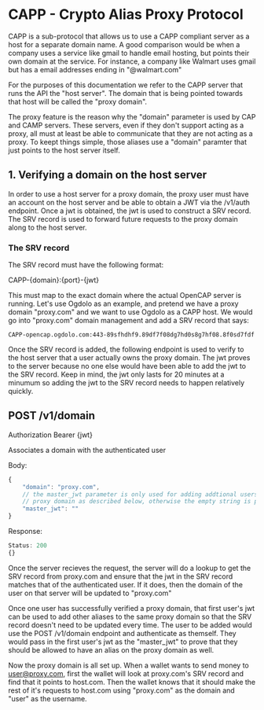 # CAPP - Crypto Alias Proxy Protocol

CAPP is a sub-protocol that allows us to use a CAPP compliant server as a host for a separate domain name. A good comparison would be when a company uses a service like gmail to handle email hosting, but points their own domain at the service. For instance, a company like Walmart uses gmail but has a email addresses ending in "@walmart.com"

For the purposes of this documentation we refer to the CAPP server that runs the API the "host server". The domain that is being pointed towards that host will be called the "proxy domain".

The proxy feature is the reason why the "domain" parameter is used by CAP and CAMP servers. These servers, even if they don't support acting as a proxy, all must at least be able to communicate that they are not acting as a proxy. To keept things simple, those aliases use a "domain" paramter that just points to the host server itself.

## 1. Verifying a domain on the host server

In order to use a host server for a proxy domain, the proxy user must have an account on the host server and be able to obtain a JWT via the /v1/auth endpoint. Once a jwt is obtained, the jwt is used to construct a SRV record. The SRV record is used to forward future requests to the proxy domain along to the host server.

### The SRV record

The SRV record must have the following format:

CAPP-{domain}:{port}-{jwt}

This must map to the exact domain where the actual OpenCAP server is running. Let's use Ogdolo as an example, and pretend we have a proxy domain "proxy.com" and we want to use Ogdolo as a CAPP host. We would go into "proxy.com" domain management and add a SRV record that says:

```
CAPP-opencap.ogdolo.com:443-89sfhdhf9.89df7f08dg7hd0s8g7hf08.8f0sd7fdf
```

Once the SRV record is added, the following endpoint is used to verify to the host server that a user actually owns the proxy domain. The jwt proves to the server because no one else would have been able to add the jwt to the SRV record. Keep in mind, the jwt only lasts for 20 minutes at a minumum so adding the jwt to the SRV record needs to happen relatively quickly.

## POST /v1/domain

Authorization Bearer {jwt}

Associates a domain with the authenticated user

Body:
```javascript
{
    "domain": "proxy.com",
    // the master_jwt parameter is only used for adding addtional users to a 
    // proxy domain as described below, otherwise the empty string is passed.
    "master_jwt": ""  
}
```

Response:
```javascript
Status: 200
{}
```

Once the server recieves the request, the server will do a lookup to get the SRV record from proxy.com and ensure that the jwt in the SRV record matches that of the authenticated user. If it does, then the domain of the user on that server will be updated to "proxy.com"

Once one user has successfully verified a proxy domain, that first user's jwt can be used to add other aliases to the same proxy domain so that the SRV record doesn't need to be updated every time. The user to be added would use the POST /v1/domain endpoint and authenticate as themself. They would pass in the first user's jwt as the "master_jwt" to prove that they should be allowed to have an alias on the proxy domain as well.

Now the proxy domain is all set up. When a wallet wants to send money to user@proxy.com, first the wallet will look at proxy.com's SRV record and find that it points to host.com. Then the wallet knows that it should make the rest of it's requests to host.com using "proxy.com" as the domain and "user" as the username.